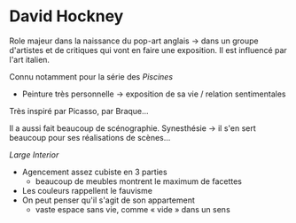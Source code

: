 # David Hockney

Role majeur dans la naissance du pop-art anglais → dans un groupe d'artistes et de critiques qui vont en faire une exposition. Il est influencé par l'art italien.

Connu notamment pour la série des *Piscines*
- Peinture très personnelle → exposition de sa vie / relation sentimentales

Très inspiré par Picasso, par Braque...

Il a aussi fait beaucoup de scénographie. Synesthésie → il s'en sert beaucoup pour ses réalisations de scènes...

*Large Interior*
- Agencement assez cubiste en 3 parties
  - beaucoup de meubles montrent le maximum de facettes
- Les couleurs rappellent le fauvisme
- On peut penser qu'il s'agit de son appartement
  - vaste espace sans vie, comme « vide » dans un sens

